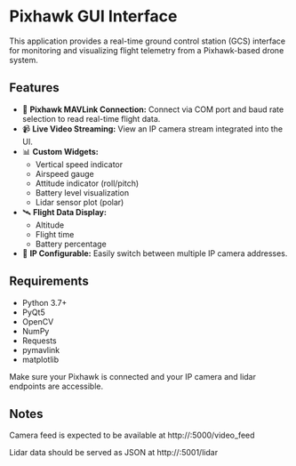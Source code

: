 # Pixhawk GUI Interface

This application provides a real-time ground control station (GCS) interface for monitoring and visualizing flight telemetry from a Pixhawk-based drone system.

## Features

- 📡 **Pixhawk MAVLink Connection:** Connect via COM port and baud rate selection to read real-time flight data.
- 📹 **Live Video Streaming:** View an IP camera stream integrated into the UI.
- 📊 **Custom Widgets:**
  - Vertical speed indicator
  - Airspeed gauge
  - Attitude indicator (roll/pitch)
  - Battery level visualization
  - Lidar sensor plot (polar)
- 🛰 **Flight Data Display:**
  - Altitude
  - Flight time
  - Battery percentage
- 🔧 **IP Configurable:** Easily switch between multiple IP camera addresses.

## Requirements

- Python 3.7+
- PyQt5
- OpenCV
- NumPy
- Requests
- pymavlink
- matplotlib

Make sure your Pixhawk is connected and your IP camera and lidar endpoints are accessible.

## Notes
Camera feed is expected to be available at http://<IP>:5000/video_feed

Lidar data should be served as JSON at http://<IP>:5001/lidar
